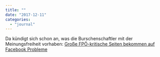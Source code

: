 ```yaml
---
title: ""
date: "2017-12-11"
categories: 
  - "journal"
---
```


Da kündigt sich schon an, was die Burschenschaftler mit der Meinungsfreiheit vorhaben: [Große FPÖ-kritische Seiten bekommen auf Facebook Probleme](https://mobil.derstandard.at/2000070011262/Die-groessten-FPOe-kritischen-Seiten-bekommen-auf-Facebook-Probleme)
